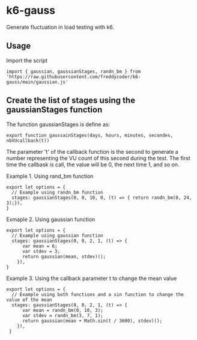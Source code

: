 # k6-gauss

Generate fluctuation in load testing with k6.

## Usage

Import the script

```
import { gaussian, gaussianStages, randn_bm } from 'https://raw.githubusercontent.com/freddycoder/k6-gauss/main/gaussian.js'
```

## Create the list of stages using the gaussianStages function

The function gaussianStages is define as:
```
export function gaussainStages(days, hours, minutes, secondes, nbVUcallback(t))
```

The parameter 't' of the callback function is the second to generate a number representing the VU count of this second during the test. The first time the callbask is call, the value will be 0, the next time 1, and so on.

Example 1. Using rand_bm function

```
export let options = {
  // Example using randn_bm function
  stages: gaussianStages(0, 0, 10, 0, (t) => { return randn_bm(0, 24, 3);}),
}
```

Exmaple 2. Using gaussian function

```
export let options = {
  // Example using gaussian function
  stages: gaussianStages(0, 0, 2, 1, (t) => { 
      var mean = 6;
      var stdev = 3;
      return gaussian(mean, stdev)();
    }),
}
```

Example 3. Using the callback parameter t to change the mean value

```
export let options = {
  // Example using both functions and a sin function to change the value of the mean
  stages: gaussianStages(0, 0, 2, 1, (t) => { 
      var mean = randn_bm(0, 10, 3);
      var stdev = randn_bm(3, 7, 1);
      return gaussian(mean + Math.sin(t / 3600), stdev)();
    }),
 }
```
